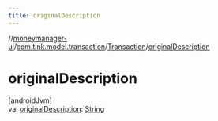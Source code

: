 ```yaml
---
title: originalDescription
---
```

//[moneymanager-ui](../../../index.html)/[com.tink.model.transaction](../index.html)/[Transaction](index.html)/[originalDescription](original-description.html)



# originalDescription



[androidJvm]\
val [originalDescription](original-description.html): [String](https://kotlinlang.org/api/latest/jvm/stdlib/kotlin/-string/index.html)




